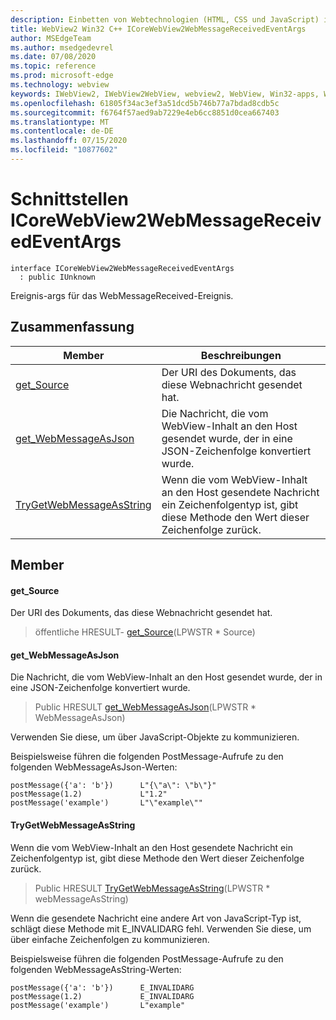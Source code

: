 ```yaml
---
description: Einbetten von Webtechnologien (HTML, CSS und JavaScript) in ihre systemeigenen Anwendungen mit dem Microsoft Edge WebView2-Steuerelement
title: WebView2 Win32 C++ ICoreWebView2WebMessageReceivedEventArgs
author: MSEdgeTeam
ms.author: msedgedevrel
ms.date: 07/08/2020
ms.topic: reference
ms.prod: microsoft-edge
ms.technology: webview
keywords: IWebView2, IWebView2WebView, webview2, WebView, Win32-apps, Win32, Edge, ICoreWebView2, ICoreWebView2Controller, Browser-Steuerelement, Edge-HTML, ICoreWebView2WebMessageReceivedEventArgs
ms.openlocfilehash: 61805f34ac3ef3a51dcd5b746b77a7bdad8cdb5c
ms.sourcegitcommit: f6764f57aed9ab7229e4eb6cc8851d0cea667403
ms.translationtype: MT
ms.contentlocale: de-DE
ms.lasthandoff: 07/15/2020
ms.locfileid: "10877602"
---
```

# Schnittstellen ICoreWebView2WebMessageReceivedEventArgs 

```
interface ICoreWebView2WebMessageReceivedEventArgs
  : public IUnknown
```

Ereignis-args für das WebMessageReceived-Ereignis.

## Zusammenfassung

 Member                        | Beschreibungen
--------------------------------|---------------------------------------------
[get_Source](#get_source) | Der URI des Dokuments, das diese Webnachricht gesendet hat.
[get_WebMessageAsJson](#get_webmessageasjson) | Die Nachricht, die vom WebView-Inhalt an den Host gesendet wurde, der in eine JSON-Zeichenfolge konvertiert wurde.
[TryGetWebMessageAsString](#trygetwebmessageasstring) | Wenn die vom WebView-Inhalt an den Host gesendete Nachricht ein Zeichenfolgentyp ist, gibt diese Methode den Wert dieser Zeichenfolge zurück.

## Member

#### get_Source 

Der URI des Dokuments, das diese Webnachricht gesendet hat.

> öffentliche HRESULT- [get_Source](#get_source)(LPWSTR * Source)

#### get_WebMessageAsJson 

Die Nachricht, die vom WebView-Inhalt an den Host gesendet wurde, der in eine JSON-Zeichenfolge konvertiert wurde.

> Public HRESULT [get_WebMessageAsJson](#get_webmessageasjson)(LPWSTR * WebMessageAsJson)

Verwenden Sie diese, um über JavaScript-Objekte zu kommunizieren.

Beispielsweise führen die folgenden PostMessage-Aufrufe zu den folgenden WebMessageAsJson-Werten:

```
postMessage({'a': 'b'})      L"{\"a\": \"b\"}"
postMessage(1.2)             L"1.2"
postMessage('example')       L"\"example\""
```

#### TryGetWebMessageAsString 

Wenn die vom WebView-Inhalt an den Host gesendete Nachricht ein Zeichenfolgentyp ist, gibt diese Methode den Wert dieser Zeichenfolge zurück.

> Public HRESULT [TryGetWebMessageAsString](#trygetwebmessageasstring)(LPWSTR * webMessageAsString)

Wenn die gesendete Nachricht eine andere Art von JavaScript-Typ ist, schlägt diese Methode mit E_INVALIDARG fehl. Verwenden Sie diese, um über einfache Zeichenfolgen zu kommunizieren.

Beispielsweise führen die folgenden PostMessage-Aufrufe zu den folgenden WebMessageAsString-Werten:

```
postMessage({'a': 'b'})      E_INVALIDARG
postMessage(1.2)             E_INVALIDARG
postMessage('example')       L"example"
```

